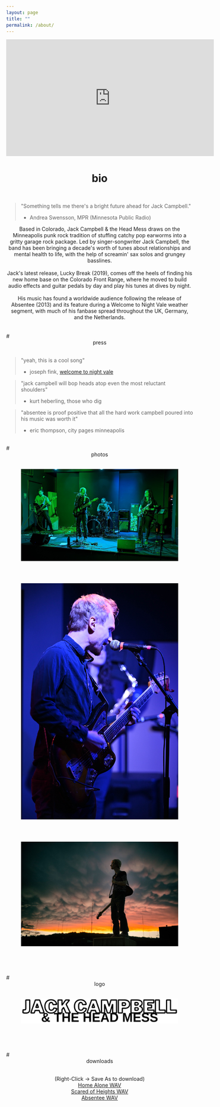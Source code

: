```yaml
---
layout: page
title: ""
permalink: /about/
---
```


<center>
<div class="embed-container" style="text-align: center;">
<iframe width="560" height="315" src="https://www.youtube.com/embed/MbcMuSlRpfQ?start=117" title="YouTube video player" frameborder="0" allow="accelerometer; autoplay; clipboard-write; encrypted-media; gyroscope; picture-in-picture; web-share" allowfullscreen></iframe>
<div class="wrapper" style="text-align: center;">
</center>

# <center> bio </center> 
<br>

> "Something tells me there's a bright future ahead for Jack Campbell."
> - Andrea Swensson, MPR (Minnesota Public Radio)

<center>
Based in Colorado, Jack Campbell & the Head Mess draws on the Minneapolis 
punk rock tradition of stuffing catchy pop earworms
into a gritty garage rock package. Led by singer-songwriter Jack Campbell, 
the band has been bringing a decade's worth of tunes about relationships and 
mental health to life, with the help of screamin' sax solos and grungey basslines. 
<br>
<br>
Jack's latest release, Lucky Break (2019), comes off the heels of finding his new
home base on the Colorado Front Range, where he moved to build audio effects and guitar pedals
by day and play his tunes at dives by night.
<br>
<br>
His music has found a worldwide audience following the release of 
Absentee (2013) and its feature during a Welcome to Night Vale weather segment, 
with much of his fanbase spread throughout the UK, Germany, and the Netherlands. 

</center>
<br>


<br>
# <center> press </center>
<br>


>"yeah, this is a cool song"
>- joseph fink, [welcome to night vale](https://youtu.be/2DQ1-AAcnM4?t=1196)


>"jack campbell will bop heads atop even the most reluctant shoulders"
>- kurt heberling, those who dig

>"absentee is proof positive that all the hard work campbell poured into his music
was worth it"
>- eric thompson, city pages minneapolis

<br>
# <center> photos </center>
<br>

<figure>
  <img class="col center" style="margin-bottom:10%;" src="/img/fullband_cropped.jpg">
</figure>

<figure>
  <img class="col center" style="margin-bottom:10%;" src="/img/club156_blue.jpg">
</figure>

<figure>
  <img class="col center" style="margin-bottom:10%;" src="/img/prof_pic.jpg">
</figure>

<br>
# <center> logo </center>
<br>

<figure>
  <img class="col center" style="margin-bottom:10%;" src="/img/jackcampbell-logo-1.png">
</figure>

<br>
# <center> downloads </center>
<br>
<p style="text-align: center;">
(Right-Click -> Save As to download)
<br>
<a href="audio/jack_campbell_home_alone.wav">Home Alone WAV</a>
<br>
<a href="audio/jack_campbell_scared_of_heights.wav">Scared of Heights WAV</a>
<br>
<a href="audio/jack_campbell_absentee.wav">Absentee WAV</a>
<br>

<!-- <figure>
  <img class="col center" src="/img/prof_pic.jpg">
  <figcaption>parking garage roof in duluth, mn. pc-> <a href="https://www.instagram.com/naterendulich/?hl=en">nate rendulich</a></figcaption>
</figure>

<br/>
I am a musician and audio programmer originally from Duluth, Minnesota. I went to school and worked in the
game industry for several years in Chicago, IL before becoming a software engineer at Universal Audio in
Boulder, CO.

Professionally, I have designed and maintained game engines in C++ and Typescript and I currently help maintain
Universal Audio's UAD audio plugin platform.

As a musician I have toured around the Midwest and released several records over the years, which can be
found on my Bandcamp below.

<br/>
<hr/>
<br/>

<span class="contacticon center">
	<a href="mailto:jack@jackcampbellsounds.com"><i class="fa fa-envelope-square"></i></a>
	<a href="https://github.com/jcampbellcodes" target="_blank"><i class="fab fa-github-square"></i></a>
	<a href="https://www.linkedin.com/in/jackwcampbell/" target="_blank"><i class="fab fa-linkedin"></i></a>
	<a href="https://jackcampbell.bandcamp.com/" target="_blank"><i class="fab fa-bandcamp"></i></a>
</span>

<div class="col three caption">
</div>
 -->

